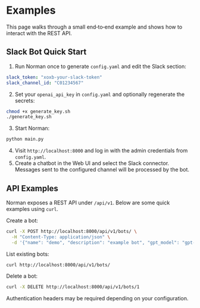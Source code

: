 # Examples

This page walks through a small end‑to‑end example and shows how to interact with the REST API.

## Slack Bot Quick Start

1. Run Norman once to generate `config.yaml` and edit the Slack section:

```yaml
slack_token: "xoxb-your-slack-token"
slack_channel_id: "C01234567"
```

2. Set your `openai_api_key` in `config.yaml` and optionally regenerate the secrets:

```bash
chmod +x generate_key.sh
./generate_key.sh
```

3. Start Norman:

```bash
python main.py
```

4. Visit `http://localhost:8000` and log in with the admin credentials from `config.yaml`.
5. Create a chatbot in the Web UI and select the Slack connector. Messages sent to the configured channel will be processed by the bot.

## API Examples

Norman exposes a REST API under `/api/v1`. Below are some quick examples using `curl`.

Create a bot:

```bash
curl -X POST http://localhost:8000/api/v1/bots/ \
  -H "Content-Type: application/json" \
  -d '{"name": "demo", "description": "example bot", "gpt_model": "gpt-4.1-mini"}'
```

List existing bots:

```bash
curl http://localhost:8000/api/v1/bots/
```

Delete a bot:

```bash
curl -X DELETE http://localhost:8000/api/v1/bots/1
```

Authentication headers may be required depending on your configuration.
